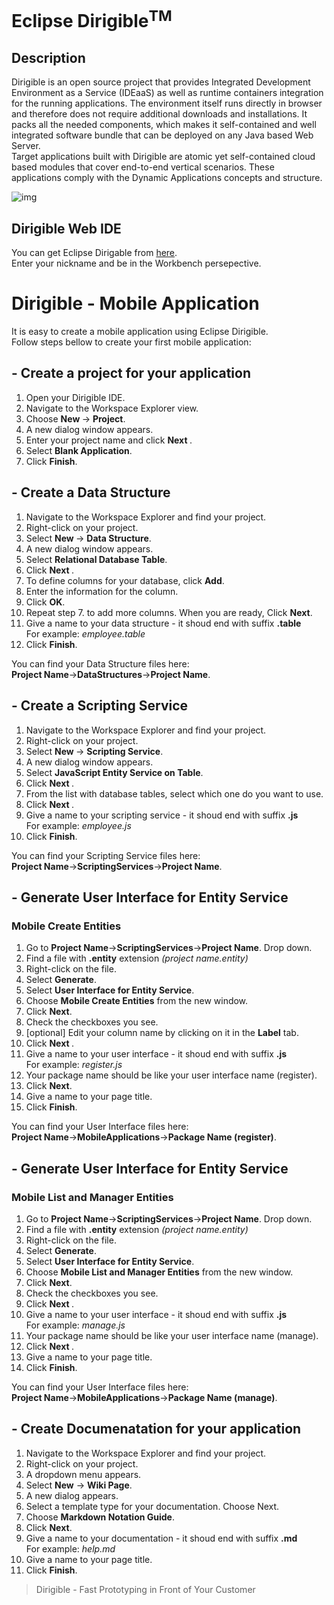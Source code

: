 # Eclipse Dirigible<sup>TM</sup>

## Description


Dirigible is an open source project that provides Integrated Development Environment as a Service (IDEaaS) as well as runtime containers integration for the running applications. The environment itself runs directly in browser and therefore does not require additional downloads and installations. It packs all the needed components, which makes it self-contained and well integrated software bundle that can be deployed on any Java based Web Server.<br>
Target applications built with Dirigible are atomic yet self-contained cloud based modules that cover end-to-end vertical scenarios. These applications comply with the Dynamic Applications concepts and structure.



![img](https://github.com/dirigiblelabs/curriculum/blob/master/PerihanAsanova/Dirigible_Pros_Cons.png)



## Dirigible Web IDE

You can get Eclipse Dirigable from [here](http://dirigible.eclipse.org/).<br>
Enter your nickname and be in the Workbench persepective.

# Dirigible - Mobile Application

It is easy to create a mobile application using Eclipse Dirigible. <br>
Follow steps bellow to create your first mobile application: 

## - Create a project for your application

1. Open your Dirigible IDE.
2. Navigate to the Workspace Explorer view.
3. Choose <b> New </b> -> <b>Project</b>. 
4. A new dialog window appears.
5. Enter your project name and click <b> Next </b>.
6. Select <b>Blank Application</b>.
7. Click <b>Finish</b>.

## - Create a Data Structure

1. Navigate to the Workspace Explorer and find your project.
2. Right-click on your project. 
3. Select <b> New </b> -> <b>Data Structure</b>.
4. A new dialog window appears. 
5. Select <b>Relational Database Table</b>. 
6. Click <b> Next </b>.
7. To define columns for your database, click <b>Add</b>.
8. Enter the information for the column.
9. Click <b>OK</b>. 
10. Repeat step 7. to add more columns. When you are ready,  Click <b>Next</b>.
11. Give a name to your data structure - it shoud end with suffix <b>.table</b> <br>For example: <i>employee.table</i>
12. Click <b>Finish</b>.

You can find your Data Structure files here: <br>
<b>Project Name</b>-><b>DataStructures</b>-><b>Project Name</b>.

## - Create a Scripting Service
1. Navigate to the Workspace Explorer and find your project.
2. Right-click on your project. 
3. Select <b> New </b> -> <b>Scripting Service</b>.
4. A new dialog window appears. 
5. Select <b>JavaScript Entity Service on Table</b>. 
6. Click <b> Next </b>.
7. From the list with database tables, select which one do you want to use.
8. Click <b> Next </b>.
9. Give a name to your scripting service - it shoud end with suffix <b>.js</b> <br>For example: <i>employee.js</i>
10. Click <b>Finish</b>.

You can find your Scripting Service files here: <br>
<b>Project Name</b>-><b>ScriptingServices</b>-><b>Project Name</b>.

## - Generate User Interface for Entity Service 
### Mobile Create Entities
1. Go to <b>Project Name</b>-><b>ScriptingServices</b>-><b>Project Name</b>. Drop down. 
2. Find a file with <b>.entity</b> extension <i>(project name.entity)</i>
3. Right-click on the file.
4. Select <b>Generate</b>.
5. Select <b>User Interface for Entity Service</b>.
6. Choose <b>Mobile Create Entities</b> from the new window.
7. Click <b>Next</b>.
8. Check the checkboxes you see.
9. [optional] Edit your column name by clicking on it in the <b>Label</b> tab.
10. Click <b> Next </b>.
11. Give a name to your user interface - it shoud end with suffix <b>.js</b> <br>For example: <i>register.js</i>
12. Your package name should be like your user interface name (register).
13. Click <b>Next</b>.
14. Give a name to your page title.
15. Click <b>Finish</b>.

You can find your User Interface files here: <br>
<b>Project Name</b>-><b>MobileApplications</b>-><b>Package Name (register)</b>.



## - Generate User Interface for Entity Service 
### Mobile List and Manager Entities
1. Go to <b>Project Name</b>-><b>ScriptingServices</b>-><b>Project Name</b>. Drop down. 
2. Find a file with <b>.entity</b> extension <i>(project name.entity)</i>
3. Right-click on the file.
4. Select <b>Generate</b>.
5. Select <b>User Interface for Entity Service</b>.
6. Choose <b>Mobile List and Manager Entities</b> from the new window.
7. Click <b>Next</b>.
8. Check the checkboxes you see.
9. Click <b> Next </b>.
10. Give a name to your user interface - it shoud end with suffix <b>.js</b> <br>For example: <i>manage.js</i>
11. Your package name should be like your user interface name (manage).
12. Click <b> Next </b>.
13. Give a name to your page title.
14. Click <b>Finish</b>.

You can find your User Interface files here: <br>
<b>Project Name</b>-><b>MobileApplications</b>-><b>Package Name (manage)</b>.

## - Create Documenatation for your application
1. Navigate to the Workspace Explorer and find your project.
2. Right-click on your project.
3. A dropdown menu appears.
4. Select <b>New</b> -> <b>Wiki Page</b>. 
5. A new dialog appears.
6. Select a template type for your documentation. Choose Next.
7. Choose <b>Markdown Notation Guide</b>. 
8. Click <b>Next</b>.
9. Give a name to your documentation - it shoud end with suffix <b>.md</b> <br>For example: <i>help.md</i>
10. Give a name to your page title.
11. Click <b>Finish</b>.

> Dirigible - Fast Prototyping in Front of Your Customer


